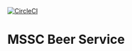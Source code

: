 [![CircleCI](https://circleci.com/gh/springframeworkguru/mssc-beer-service.svg?style=svg)](https://circleci.com/gh/harishkrishnan24/mssc-beer-service)
# MSSC Beer Service